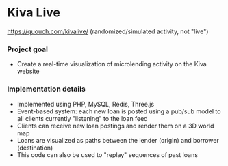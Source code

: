 # Kiva Live
https://quouch.com/kivalive/ (randomized/simulated activity, not "live")
### Project goal 
* Create a real-time visualization of microlending activity on the Kiva website
### Implementation details
* Implemented using PHP, MySQL, Redis, Three.js
* Event-based system: each new loan is posted using a pub/sub model to all clients currently "listening" to the loan feed
* Clients can receive new loan postings and render them on a 3D world map
* Loans are visualized as paths between the lender (origin) and borrower (destination)
* This code can also be used to "replay" sequences of past loans

